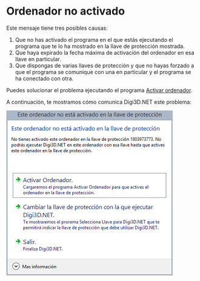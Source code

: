 # Ordenador no activado

Este mensaje tiene tres posibles causas:

1. Que no has activado el programa en el que estás ejecutando el programa que te lo ha mostrado en la llave de protección mostrada.
2. Que haya expirado la fecha máxima de activación del ordenador en esa llave en particular.
3. Que dispongas de varias llaves de protección y que no hayas forzado a que el programa se comunique con una en particular y el programa se ha conectado con otra.

Puedes solucionar el problema ejecutando el programa [Activar ordenador](ActivarOrdenador.html).

A continuación, te mostramos cómo comunica Digi3D.NET este problema:

![Cuadro de di&#xE1;logo indicando que el ordenador no est&#xE1; activado en la llave de protecci&#xF3;n](../../.gitbook/assets/este-ordenador-no-esta-activado-en-la-llave-de-proteccion.png)

